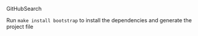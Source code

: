 GitHubSearch

Run `make install bootstrap` to install the dependencies and generate the project file